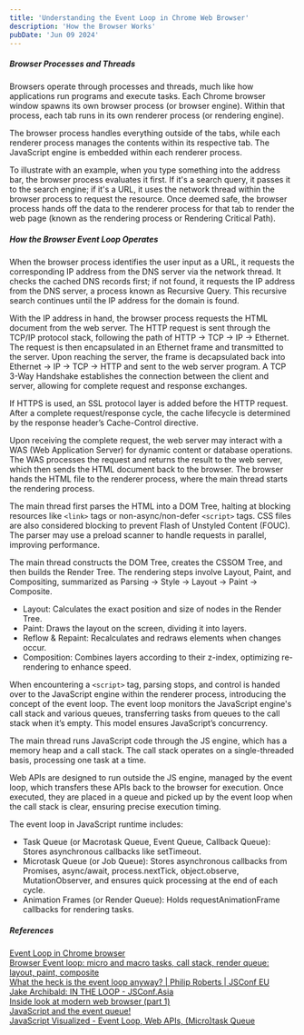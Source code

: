 ```yaml
---
title: 'Understanding the Event Loop in Chrome Web Browser'
description: 'How the Browser Works'
pubDate: 'Jun 09 2024'
---
```


##### Browser Processes and Threads

Browsers operate through processes and threads, much like how applications run programs and execute tasks. Each Chrome browser window spawns its own browser process (or browser engine). Within that process, each tab runs in its own renderer process (or rendering engine).

The browser process handles everything outside of the tabs, while each renderer process manages the contents within its respective tab.
The JavaScript engine is embedded within each renderer process.

To illustrate with an example, when you type something into the address bar, the browser process evaluates it first. If it's a search query, it passes it to the search engine; if it's a URL, it uses the network thread within the browser process to request the resource. Once deemed safe, the browser process hands off the data to the renderer process for that tab to render the web page (known as the rendering process or Rendering Critical Path).

##### How the Browser Event Loop Operates

When the browser process identifies the user input as a URL, it requests the corresponding IP address from the DNS server via the network thread. It checks the cached DNS records first; if not found, it requests the IP address from the DNS server, a process known as Recursive Query. This recursive search continues until the IP address for the domain is found.

With the IP address in hand, the browser process requests the HTML document from the web server. The HTTP request is sent through the TCP/IP protocol stack, following the path of HTTP → TCP → IP → Ethernet. The request is then encapsulated in an Ethernet frame and transmitted to the server. Upon reaching the server, the frame is decapsulated back into Ethernet → IP → TCP → HTTP and sent to the web server program. A TCP 3-Way Handshake establishes the connection between the client and server, allowing for complete request and response exchanges.

If HTTPS is used, an SSL protocol layer is added before the HTTP request. After a complete request/response cycle, the cache lifecycle is determined by the response header’s Cache-Control directive.

Upon receiving the complete request, the web server may interact with a WAS (Web Application Server) for dynamic content or database operations. The WAS processes the request and returns the result to the web server, which then sends the HTML document back to the browser. The browser hands the HTML file to the renderer process, where the main thread starts the rendering process.

The main thread first parses the HTML into a DOM Tree, halting at blocking resources like `<link>` tags or non-async/non-defer `<script>` tags. CSS files are also considered blocking to prevent Flash of Unstyled Content (FOUC). The parser may use a preload scanner to handle requests in parallel, improving performance.

The main thread constructs the DOM Tree, creates the CSSOM Tree, and then builds the Render Tree. The rendering steps involve Layout, Paint, and Compositing, summarized as Parsing → Style → Layout → Paint → Composite.

- Layout: Calculates the exact position and size of nodes in the Render Tree.
- Paint: Draws the layout on the screen, dividing it into layers.
- Reflow & Repaint: Recalculates and redraws elements when changes occur.
- Composition: Combines layers according to their z-index, optimizing re-rendering to enhance speed.

When encountering a `<script>` tag, parsing stops, and control is handed over to the JavaScript engine within the renderer process, introducing the concept of the event loop. The event loop monitors the JavaScript engine's call stack and various queues, transferring tasks from queues to the call stack when it’s empty. This model ensures JavaScript’s concurrency.

The main thread runs JavaScript code through the JS engine, which has a memory heap and a call stack. The call stack operates on a single-threaded basis, processing one task at a time.

Web APIs are designed to run outside the JS engine, managed by the event loop, which transfers these APIs back to the browser for execution. Once executed, they are placed in a queue and picked up by the event loop when the call stack is clear, ensuring precise execution timing.

The event loop in JavaScript runtime includes:

- Task Queue (or Macrotask Queue, Event Queue, Callback Queue): Stores asynchronous callbacks like setTimeout.
- Microtask Queue (or Job Queue): Stores asynchronous callbacks from Promises, async/await, process.nextTick, object.observe, MutationObserver, and ensures quick processing at the end of each cycle.
- Animation Frames (or Render Queue): Holds requestAnimationFrame callbacks for rendering tasks.

##### References

<a href="https://serhiikoziy.medium.com/event-loop-in-chrome-browser-72bd6c8db033" target="_blank">Event Loop in Chrome browser</a><br>
<a href="https://blog.xnim.me/event-loop-and-render-queue" target="_blank">Browser Event loop: micro and macro tasks, call stack, render queue: layout, paint, composite</a><br>
<a href="https://www.youtube.com/watch?v=8aGhZQkoFbQ" target="_blank">What the heck is the event loop anyway? | Philip Roberts | JSConf EU</a><br>
<a href="https://www.youtube.com/watch?v=cCOL7MC4Pl0" target="_blank">Jake Archibald: IN THE LOOP - JSConf.Asia</a><br>
<a href="https://developer.chrome.com/blog/inside-browser-part1/" target="_blank">Inside look at modern web browser (part 1)</a><br>
<a href="https://dev.to/darken/javascript-and-the-event-loop-5dpb" target="_blank">JavaScript and the event queue!</a><br>
<a href="https://www.youtube.com/watch?v=eiC58R16hb8" target="_blank">JavaScript Visualized - Event Loop, Web APIs, (Micro)task Queue</a><br>
